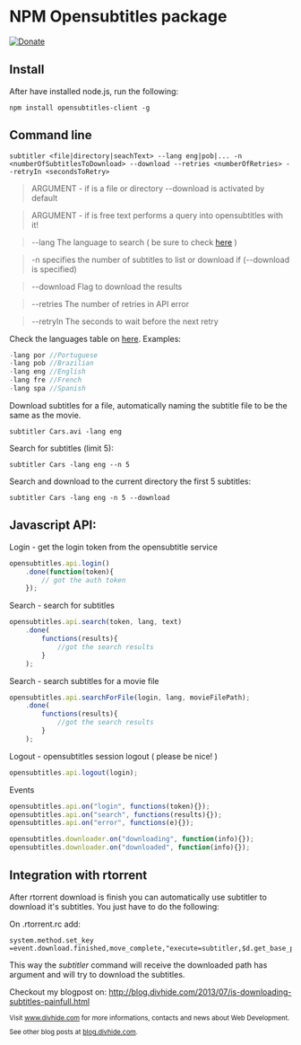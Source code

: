 # NPM Opensubtitles package

[![Donate](https://www.paypalobjects.com/en_US/i/btn/btn_donate_LG.gif)](https://www.paypal.com/cgi-bin/webscr?cmd=_donations&business=NYVPSL7GBYD6A&lc=US&item_name=Oscar%20Brito&currency_code=EUR&bn=PP%2dDonationsBF%3abtn_donateCC_LG%2egif%3aNonHosted)


## Install

After have installed node.js, run the following:

```shell
npm install opensubtitles-client -g
```

## Command line

```shell
subtitler <file|directory|seachText> --lang eng|pob|... -n <numberOfSubtitlesToDownload> --download --retries <numberOfRetries> --retryIn <secondsToRetry>
```
> ARGUMENT - if is a file or directory --download is activated by default

> ARGUMENT - if is free text performs a query into opensubtitles with it! 

> --lang The language to search ( be sure to check <a href="https://github.com/aetheon/node-opensubtitles-client/blob/master/langs.dump.txt">here</a> )

> -n specifies the number of subtitles to list or download if (--download is specified)

> --download Flag to download the results

> --retries The number of retries in API error

> --retryIn The seconds to wait before the next retry

Check the languages table on <a href="https://github.com/aetheon/node-opensubtitles-client/blob/master/langs.dump.txt">here</a>. Examples:

```js
-lang por //Portuguese
-lang pob //Brazilian
-lang eng //English
-lang fre //French
-lang spa //Spanish
```

Download subtitles for a file, automatically naming the subtitle file to be the 
same as the movie.

```shell
subtitler Cars.avi -lang eng
``` 

Search for subtitles (limit 5):

```shell
subtitler Cars -lang eng --n 5
``` 

Search and download to the current directory the first 5 subtitles:

```shell
subtitler Cars -lang eng -n 5 --download
``` 

## Javascript API:

Login - get the login token from the opensubtitle service

```js
opensubtitles.api.login()
	.done(function(token){
		// got the auth token
	});
```

Search - search for subtitles

```js
opensubtitles.api.search(token, lang, text)
	.done(
		functions(results){
			//got the search results
		}
	);
```

Search - search subtitles for a movie file

```js
opensubtitles.api.searchForFile(login, lang, movieFilePath);
	.done(
		functions(results){
			//got the search results
		}
	);
```

Logout - opensubtitles session logout ( please be nice! )

```js
opensubtitles.api.logout(login);	
```

Events

```js
opensubtitles.api.on("login", functions(token){});
opensubtitles.api.on("search", functions(results){});
opensubtitles.api.on("error", functions(e){});

opensubtitles.downloader.on("downloading", function(info){});
opensubtitles.downloader.on("downloaded", function(info){});
```

## Integration with rtorrent

After rtorrent download is finish you can automatically use subtitler to download it's subtitles. You just have to 
do the following:

On .rtorrent.rc add:

```
system.method.set_key =event.download.finished,move_complete,"execute=subtitler,$d.get_base_path="
```

This way the _subtitler_ command will receive the downloaded path has argument and will try to download the subtitles.




Checkout my blogpost on:
<a href="http://blog.divhide.com/2013/07/is-downloading-subtitles-painfull.html">http://blog.divhide.com/2013/07/is-downloading-subtitles-painfull.html</a>

<small>
<p>Visit <a href="http://site.divhide.com">www.divhide.com</a> for more informations, contacts and news about Web Development.</p>

<p>See other blog posts at <a href="http://blog.divhide.com">blog.divhide.com</a>.</p>
</small>

